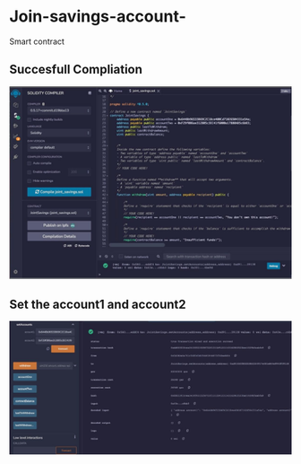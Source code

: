 # Join-savings-account-
Smart contract 
## Succesfull Compliation 
![](compile.png)
## Set the account1 and account2
![](Setaccounts.png)



